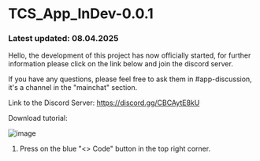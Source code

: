 # TCS_App_InDev-0.0.1

### Latest updated: 08.04.2025

Hello, the development of this project has now officially started, for further information please click on the link below and join the discord server.

If you have any questions, please feel free to ask them in #app-discussion, it's a channel in the "mainchat" section.

Link to the Discord Server: https://discord.gg/CBCAytE8kU

Download tutorial:

![image](https://github.com/user-attachments/assets/9928a502-31ca-4f2c-9424-412ec7d1b8a2)

1. Press on the blue "<> Code" button in the top right corner.

